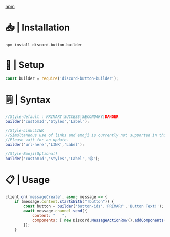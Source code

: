 [npm](https://www.npmjs.com/package/discord-button-builder)
# 📥 | Installation
```bash
npm install discord-button-builder
```

# 📝 | Setup
```js
const builder = require('discord-button-builder');
```

# 🗒 | Syntax
```js
//Style-default : PRIMARY|SUCCESS|SECONDARY|DANGER
builder('customId','Styles','Label');

//Style-Link:LINK
//Simultaneous use of links and emoji is currently not supported in this module.
//Please wait for an update.
builder('url-here','LINK','Label');

//Style-Emoji(Optional)
builder('customId','Styles','Label','😆');

```
# 📋 | Usage
```js
client.on('messageCreate', async message => {
    if (message.content.startsWith("!button")) {
        const button = builder('button-ids','PRIMARY','Button Text!');
        await message.channel.send({
            content: "ㅤㅤ",
            components: [ new Discord.MessageActionRow().addComponents(button) ]
        });
    }
```
